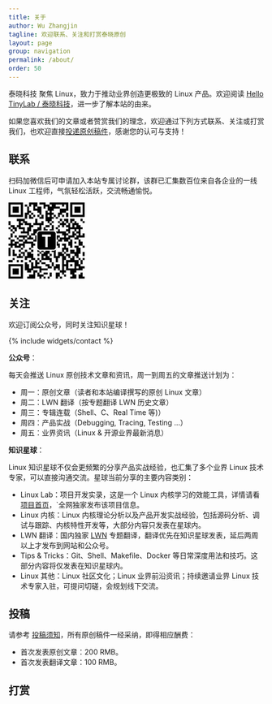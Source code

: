 ```yaml
---
title: 关于
author: Wu Zhangjin
tagline: 欢迎联系、关注和打赏泰晓原创
layout: page
group: navigation
permalink: /about/
order: 50
---
```


泰晓科技 聚焦 Linux，致力于推动业界创造更极致的 Linux 产品。欢迎阅读 [Hello TinyLab / 泰晓科技](/hello-tinylab)，进一步了解本站的由来。

如果您喜欢我们的文章或者赞赏我们的理念，欢迎通过下列方式联系、关注或打赏我们，也欢迎直接[投递原创稿件](/post)，感谢您的认可与支持！

## 联系

扫码加微信后可申请加入本站专属讨论群，该群已汇集数百位来自各企业的一线 Linux 工程师，气氛轻松活跃，交流畅通愉悦。

![tinylab wechat](/images/wechat/tinylab.jpg)

## 关注

欢迎订阅公众号，同时关注知识星球！

{% include widgets/contact %}

**公众号**：

每天会推送 Linux 原创技术文章和资讯，周一到周五的文章推送计划为：

* 周一：原创文章（读者和本站编译撰写的原创 Linux 文章）
* 周二：LWN 翻译（按专题翻译 LWN 历史文章）
* 周三：专辑连载（Shell、C、Real Time 等)）
* 周四：产品实战（Debugging, Tracing, Testing ...）
* 周五：业界资讯（Linux & 开源业界最新消息）

**知识星球**：

Linux 知识星球不仅会更频繁的分享产品实战经验，也汇集了多个业界 Linux 技术专家，可以直接沟通交流。星球当前分享的主要内容类别：

* Linux Lab：项目开发实录，这是一个 Linux 内核学习的效能工具，详情请看[项目首页](/linux-lab)，`全网独家发布该项目信息。
* Linux 内核：Linux 内核理论分析以及产品开发实战经验，包括源码分析、调试与跟踪、内核特性开发等，大部分内容只发表在星球内。
* LWN   翻译：国内独家 [LWN](http://lwn.net) 专题翻译，翻译优先在知识星球发表，延后两周以上才发布到网站和公众号。
* Tips & Tricks：Git、Shell、Makefile、Docker 等日常深度用法和技巧。这部分内容将仅发表在知识星球内。
* Linux 其他：Linux 社区文化；Linux 业界前沿资讯；持续邀请业界 Linux 技术专家入驻，可提问切磋，会规划线下交流。


## 投稿

请参考 [投稿须知](http://tinylab.org/post)，所有原创稿件一经采纳，即得相应酬费：

* 首次发表原创文章：200 RMB。
* 首次发表翻译文章：100 RMB。

## 打赏

<!-- {% include widgets/sponsor %} -->

